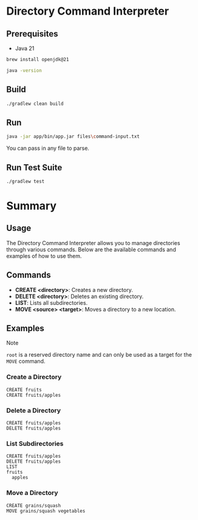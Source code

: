 # Directory Command Interpreter

## Prerequisites

- Java 21

```bash
brew install openjdk@21
```

```bash
java -version
```

## Build

```bash
./gradlew clean build
```

## Run

```bash
java -jar app/bin/app.jar files\command-input.txt
````
You can pass in any file to parse.

## Run Test Suite

```bash
./gradlew test
```

# Summary

## Usage

The Directory Command Interpreter allows you to manage directories through various commands. Below are the available
commands and examples of how to use them.

## Commands

- **CREATE \<directory\>**: Creates a new directory.
- **DELETE \<directory\>**: Deletes an existing directory.
- **LIST**: Lists all subdirectories.
- **MOVE \<source\> \<target\>**: Moves a directory to a new location.

## Examples

> [!NOTE]
> `root` is a reserved directory name and can only be used as a target for the `MOVE` command.

### Create a Directory
```shell
CREATE fruits
CREATE fruits/apples
```

### Delete a Directory
```shell
CREATE fruits/apples
DELETE fruits/apples
```

### List Subdirectories
```shell
CREATE fruits/apples
DELETE fruits/apples
LIST
fruits
  apples

```

### Move a Directory
```shell
CREATE grains/squash
MOVE grains/squash vegetables
```
